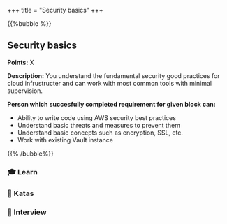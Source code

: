 +++
title = "Security basics"
+++

{{%bubble %}}

## Security basics

**Points:** X

**Description:** You understand the fundamental security good practices for cloud infrustructer and can work with most common tools with minimal supervision.

**Person which succesfully completed requirement for given block can:**

- Ability to write code using AWS security best practices
- Understand basic threats and measures to prevent them
- Understand basic concepts such as encryption, SSL, etc.
- Work with existing Vault instance

{{% /bubble%}}

### 🎓 Learn
### 📝 Katas
### 🎤 Interview
